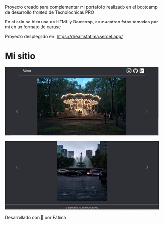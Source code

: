 Proyecto creado para complementar mi portafolio realizado en el bootcamp de desarrollo fronted de Tecnolochicas PRO

En el solo se hizo uso de HTML y Bootstrap, se muestran fotos tomadas por mi en un formato de carusel 

Proyecto desplegado en: https://dreamsfatima.vercel.app/

# Mi sitio

![Foto1](assets/README/1.jfif)

![Foto2](assets/README/2.jfif)

Desarrollado con 💜 por Fátima